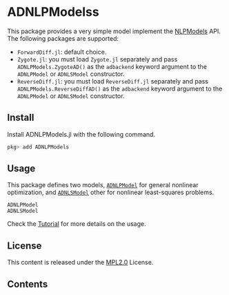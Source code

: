 # ADNLPModelss

This package provides a very simple model implement the [NLPModels](https://github.com/JuliaSmoothOptimizers/ADNLPModels.jl) API. The following packages are supported:
- `ForwardDiff.jl`: default choice.
- `Zygote.jl`: you must load `Zygote.jl` separately and pass `ADNLPModels.ZygoteAD()` as the `adbackend` keyword argument to the `ADNLPModel` or `ADNLSModel` constructor.
- `ReverseDiff.jl`: you must load `ReverseDiff.jl` separately and pass `ADNLPModels.ReverseDiffAD()` as the `adbackend` keyword argument to the `ADNLPModel` or `ADNLSModel` constructor.

## Install

Install ADNLPModels.jl with the following command.
```julia
pkg> add ADNLPModels
```

## Usage

This package defines two models, [`ADNLPModel`](@ref) for general nonlinear optimization, and [`ADNLSModel`](@ref) other for nonlinear least-squares problems.

```@docs
ADNLPModel
ADNLSModel
```

Check the [Tutorial](@ref) for more details on the usage.

## License

This content is released under the [MPL2.0](https://www.mozilla.org/en-US/MPL/2.0/) License.

## Contents

```@contents
```
